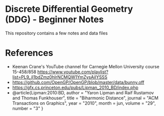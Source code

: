# Discrete Differential Geometry (DDG) - Beginner Notes

This repository contains a few notes and data files

# References
- Keenan Crane's YouTube channel for Carnegie Mellon University course 15-458/858
  https://www.youtube.com/playlist?list=PL9_jI1bdZmz0hIrNCMQW1YmZysAiIYSSS
- https://github.com/OpenGP/OpenGP/blob/master/data/bunny.off
- https://gfx.cs.princeton.edu/pubs/Lipman_2010_BD/index.php
- @article{Lipman:2010:BD,
   author = "Yaron Lipman and Raif Rustamov and Thomas Funkhouser",
   title = "Biharmonic Distance",
   journal = "ACM Transactions on Graphics",
   year = "2010",
   month = jun,
   volume = "29",
   number = "3"
}

